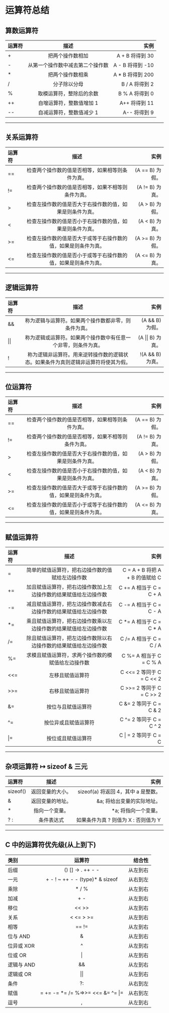 # 运算符总结

## 算数运算符
| 运算符 |               描述               |             实例 |
| :----- | :------------------------------: | ---------------: |
| +      |         把两个操作数相加         |  A + B 将得到 30 |
| -      | 从第一个操作数中减去第二个操作数 | A - B 将得到 -10 |
| *      |         把两个操作数相乘         | A * B 将得到 200 |
| /      |           分子除以分母           |   B / A 将得到 2 |
| %      |     取模运算符，整除后的余数     |   B % A 将得到 0 |
| ++     |     自增运算符，整数值增加 1     |    A++ 将得到 11 |
| --     |     自减运算符，整数值减少 1     |     A-- 将得到 9 |

---

## 关系运算符
| 运算符 |                              描述                              |            实例 |
| :----- | :------------------------------------------------------------: | --------------: |
| ==     |        检查两个操作数的值是否相等，如果相等则条件为真。        | (A == B) 为假。 |
| !=     |       检查两个操作数的值是否相等，如果不相等则条件为真。       | (A != B) 为真。 |
| >      |    检查左操作数的值是否大于右操作数的值，如果是则条件为真。    |  (A > B) 为假。 |
| <      |    检查左操作数的值是否小于右操作数的值，如果是则条件为真。    |  (A < B) 为真。 |
| >=     | 检查左操作数的值是否大于或等于右操作数的值，如果是则条件为真。 | (A >= B) 为假。 |
| <=     | 检查左操作数的值是否小于或等于右操作数的值，如果是则条件为真。 | (A <= B) 为真。 |

---

## 逻辑运算符
| 运算符 |                                        描述                                        |              实例 |
| :----- | :--------------------------------------------------------------------------------: | ----------------: |
| &&     |                称为逻辑与运算符。如果两个操作数都非零，则条件为真。                |   (A && B) 为假。 |
| \|\|   |           称为逻辑或运算符。如果两个操作数中有任意一个非零，则条件为真。           | (A \|\| B) 为真。 |
| !      | 称为逻辑非运算符。用来逆转操作数的逻辑状态。如果条件为真则逻辑非运算符将使其为假。 |  !(A && B) 为真。 |

---

## 位运算符
| 运算符 |                              描述                              |               实例 |
| :----- | :------------------------------------------------------------: | -----------------: |
| ==     |        检查两个操作数的值是否相等，如果相等则条件为真。        |    (A == B) 为假。 |
| !=     |       检查两个操作数的值是否相等，如果不相等则条件为真。       |    (A != B) 为真。 |
| &gt;   |    检查左操作数的值是否大于右操作数的值，如果是则条件为真。    |  (A &gt; B) 为假。 |
| &lt;   |    检查左操作数的值是否小于右操作数的值，如果是则条件为真。    |  (A &lt; B) 为真。 |
| &gt;=  | 检查左操作数的值是否大于或等于右操作数的值，如果是则条件为真。 | (A &gt;= B) 为假。 |
| &lt;=  | 检查左操作数的值是否小于或等于右操作数的值，如果是则条件为真。 | (A &lt;= B) 为真。 |

---

## 赋值运算符
| 运算符 |                               描述                               |                            实例 |
| :----- | :--------------------------------------------------------------: | ------------------------------: |
| =      |         简单的赋值运算符，把右边操作数的值赋给左边操作数         | C = A + B 将把 A + B 的值赋给 C |
| +=     | 加且赋值运算符，把右边操作数加上左边操作数的结果赋值给左边操作数 |         C += A 相当于 C = C + A |
| -=     | 减且赋值运算符，把左边操作数减去右边操作数的结果赋值给左边操作数 |         C -= A 相当于 C = C - A |
| *=     | 乘且赋值运算符，把右边操作数乘以左边操作数的结果赋值给左边操作数 |         C *= A 相当于 C = C * A |
| /=     | 除且赋值运算符，把左边操作数除以右边操作数的结果赋值给左边操作数 |         C /= A 相当于 C = C / A |
| %=     |        求模且赋值运算符，求两个操作数的模赋值给左边操作数        |         C %= A 相当于 C = C % A |
| <<=    |                         左移且赋值运算符                         |       C <<= 2 等同于 C = C << 2 |
| >>=    |                         右移且赋值运算符                         |       C >>= 2 等同于 C = C >> 2 |
| &=     |                        按位与且赋值运算符                        |         C &= 2 等同于 C = C & 2 |
| ^=     |                       按位异或且赋值运算符                       |         C ^= 2 等同于 C = C ^ 2 |
| \|=    |                        按位或且赋值运算符                        |           C \| = 2 等同于 C = C | 2 |

---

## 杂项运算符 ↦ sizeof & 三元
| 运算符   |       描述       |                                 实例 |
| :------- | :--------------: | -----------------------------------: |
| sizeof() | 返回变量的大小。 |  sizeof(a) 将返回 4，其中 a 是整数。 |
| &        | 返回变量的地址。 |           &a; 将给出变量的实际地址。 |
| *        |  指向一个变量。  |                 *a; 将指向一个变量。 |
| ? :      |    条件表达式    | 如果条件为真 ? 则值为 X : 否则值为 Y |

---

## C 中的运算符优先级(从上到下)
| 类别       |              运算符               |   结合性 |
| :--------- | :-------------------------------: | -------: |
| 后缀       |         () [] -> . ++ - -         | 从左到右 |
| 一元       |  + - ! ~ ++ - - (type)* & sizeof  | 从右到左 |
| 乘除       |               * / %               | 从左到右 |
| 加减       |                + -                | 从左到右 |
| 移位       |               << >>               | 从左到右 |
| 关系       |             < <= > >=             | 从左到右 |
| 相等       |               == !=               | 从左到右 |
| 位与 AND   |                 &                 | 从左到右 |
| 位异或 XOR |                 ^                 | 从左到右 |
| 位或 OR    |                \|                 | 从左到右 |
| 逻辑与 AND |                &&                 | 从左到右 |
| 逻辑或 OR  |               \|\|                | 从左到右 |
| 条件       |                ?:                 | 从右到左 |
| 赋值       | = += -= *= /= %=>>= <<= &= ^= \|= | 从右到左 |
| 逗号       |                 ,                 | 从左到右 |
